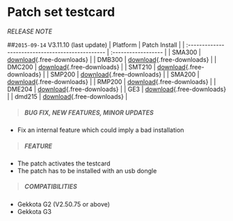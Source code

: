# Patch set testcard
*RELEASE NOTE*

##`2015-09-14` V3.11.10 (last update) 
|              Platform                             |    Patch Install    |
| :------------------------------------------------ | :------------------ |
| SMA300 | [download](patch-set-testcard/set%20testcard-sma300-patch-3.11.10.frm){.free-downloads} |
| DMB300 | [download](patch-set-testcard/set%20testcard-dmb300-patch-3.11.10.frm){.free-downloads} |
| DMC200 | [download](patch-set-testcard/set%20testcard-dmc200-patch-3.11.10.frm){.free-downloads} |
| SMT210 | [download](patch-set-testcard/set%20testcard-smt210-patch-3.11.10.frm){.free-downloads} |
| SMP200 | [download](patch-set-testcard/set%20testcard-smp200-patch-3.11.10.frm){.free-downloads} |
| SMA200 | [download](patch-set-testcard/set%20testcard-sma200-patch-3.11.10.frm){.free-downloads} |
| RMP200 | [download](patch-set-testcard/set%20testcard-rmp200-patch-3.11.10.frm){.free-downloads} |
| DME204 | [download](patch-set-testcard/set%20testcard-dme204-patch-3.11.10.frm){.free-downloads} |
| GE3 | [download](patch-set-testcard/set%20testcard-ge3-patch-3.11.10.frm){.free-downloads}       | 
| dmd215 | [download](patch-set-testcard/set%20testcard-dmd215-patch-3.11.10.frm){.free-downloads} | 

>##### **BUG FIX, NEW FEATURES, MINOR UPDATES**  
- Fix an internal feature which could imply a bad installation
>##### **FEATURE**
- The patch activates the testcard
- The patch has to be installed with an usb dongle
>##### **COMPATIBILITIES**
- Gekkota G2 (V2.50.75 or above)
- Gekkota G3 


